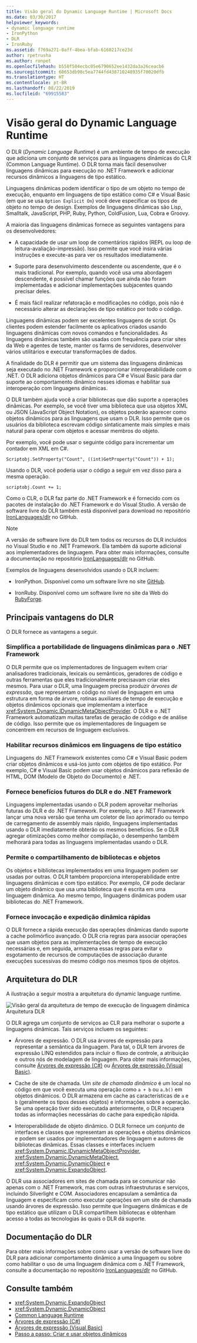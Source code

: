 ```yaml
---
title: Visão geral do Dynamic Language Runtime | Microsoft Docs
ms.date: 03/30/2017
helpviewer_keywords:
- dynamic language runtime
- IronPython
- DLR
- IronRuby
ms.assetid: f769a271-8aff-4bea-bfab-6160217ce23d
author: rpetrusha
ms.author: ronpet
ms.openlocfilehash: b550f504ecbc05e6790652ee1432da3a26ceacb6
ms.sourcegitcommit: 68653db98c5ea7744fd438710248935f70020dfb
ms.translationtype: HT
ms.contentlocale: pt-BR
ms.lasthandoff: 08/22/2019
ms.locfileid: "69915583"
---
```

# <a name="dynamic-language-runtime-overview"></a>Visão geral do Dynamic Language Runtime

O DLR (*Dynamic Language Runtime*) é um ambiente de tempo de execução que adiciona um conjunto de serviços para as linguagens dinâmicas do CLR (Common Language Runtime). O DLR torna mais fácil desenvolver linguagens dinâmicas para execução no .NET Framework e adicionar recursos dinâmicos a linguagens de tipo estático.

Linguagens dinâmicas podem identificar o tipo de um objeto no tempo de execução, enquanto em linguagens de tipo estático como C# e Visual Basic (em que se usa `Option Explicit On`) você deve especificar os tipos de objeto no tempo de design. Exemplos de linguagens dinâmicas são Lisp, Smalltalk, JavaScript, PHP, Ruby, Python, ColdFusion, Lua, Cobra e Groovy.

A maioria das linguagens dinâmicas fornece as seguintes vantagens para os desenvolvedores:

- A capacidade de usar um loop de comentários rápidos (REPL ou loop de leitura-avaliação-impressão). Isso permite que você insira várias instruções e execute-as para ver os resultados imediatamente.

- Suporte para desenvolvimento descendente ou ascendente, que é o mais tradicional. Por exemplo, quando você usa uma abordagem descendente, é possível chamar funções que ainda não foram implementadas e adicionar implementações subjacentes quando precisar deles.

- É mais fácil realizar refatoração e modificações no código, pois não é necessário alterar as declarações de tipo estático por todo o código.

Linguagens dinâmicas podem ser excelentes linguagens de script. Os clientes podem estender facilmente os aplicativos criados usando linguagens dinâmicas com novos comandos e funcionalidades. As linguagens dinâmicas também são usadas com frequência para criar sites da Web e agentes de teste, manter os farms de servidores, desenvolver vários utilitários e executar transformações de dados.

A finalidade do DLR é permitir que um sistema das linguagens dinâmicas seja executado no .NET Framework e proporcionar interoperabilidade com o .NET. O DLR adiciona objetos dinâmicos para C# e Visual Basic para dar suporte ao comportamento dinâmico nesses idiomas e habilitar sua interoperação com linguagens dinâmicas.

O DLR também ajuda você a criar bibliotecas que dão suporte a operações dinâmicas. Por exemplo, se você tiver uma biblioteca que usa objetos XML ou JSON (JavaScript Object Notation), os objetos poderão aparecer como objetos dinâmicos para as linguagens que usam o DLR. Isso permite que os usuários da biblioteca escrevam código sintaticamente mais simples e mais natural para operar com objetos e acessar membros do objeto.

Por exemplo, você pode usar o seguinte código para incrementar um contador em XML em C#.

`Scriptobj.SetProperty("Count", ((int)GetProperty("Count")) + 1);`

Usando o DLR, você poderia usar o código a seguir em vez disso para a mesma operação.

`scriptobj.Count += 1;`

Como o CLR, o DLR faz parte do .NET Framework e é fornecido com os pacotes de instalação do .NET Framework e do Visual Studio. A versão de software livre do DLR também está disponível para download no repositório [IronLanguages/dlr](https://github.com/IronLanguages/dlr) no GitHub.

> [!NOTE]
> A versão de software livre do DLR tem todos os recursos do DLR incluídos no Visual Studio e no .NET Framework. Ela também dá suporte adicional aos implementadores de linguagem. Para obter mais informações, consulte a documentação no repositório [IronLanguages/dlr](https://github.com/IronLanguages/dlr) no GitHub.

Exemplos de linguagens desenvolvidos usando o DLR incluem:

- IronPython. Disponível como um software livre no site [GitHub](https://github.com/IronLanguages/ironpython2).

- IronRuby. Disponível como um software livre no site da Web do [RubyForge](https://go.microsoft.com/fwlink/?LinkId=141044).

## <a name="primary-dlr-advantages"></a>Principais vantagens do DLR
 O DLR fornece as vantagens a seguir.

### <a name="simplifies-porting-dynamic-languages-to-the-net-framework"></a>Simplifica a portabilidade de linguagens dinâmicas para o .NET Framework
 O DLR permite que os implementadores de linguagem evitem criar analisadores tradicionais, lexicais ou semânticos, geradores de código e outras ferramentas que eles tradicionalmente precisavam criar eles mesmos. Para usar o DLR, uma linguagem precisa produzir *árvores de expressão*, que representam o código no nível de linguagem em uma estrutura em forma de árvore, rotinas auxiliares de tempo de execução e objetos dinâmicos opcionais que implementam a interface <xref:System.Dynamic.IDynamicMetaObjectProvider>. O DLR e o .NET Framework automatizam muitas tarefas de geração de código e de análise de código. Isso permite que os implementadores de linguagem se concentrem em recursos de linguagem exclusivos.

### <a name="enables-dynamic-features-in-statically-typed-languages"></a>Habilitar recursos dinâmicos em linguagens de tipo estático
 Linguagens do .NET Framework existentes como C# e Visual Basic podem criar objetos dinâmicos e usá-los junto com objetos de tipo estático. Por exemplo, C# e Visual Basic podem usar objetos dinâmicos para reflexão de HTML, DOM (Modelo de Objeto do Documento) e .NET.

### <a name="provides-future-benefits-of-the-dlr-and-net-framework"></a>Fornece benefícios futuros do DLR e do .NET Framework
 Linguagens implementadas usando o DLR podem aproveitar melhorias futuras do DLR e do .NET Framework. Por exemplo, se o .NET Framework lançar uma nova versão que tenha um coletor de lixo aprimorado ou tempo de carregamento de assembly mais rápido, linguagens implementadas usando o DLR imediatamente obterão os mesmos benefícios. Se o DLR agregar otimizações como melhor compilação, o desempenho também melhorará para todas as linguagens implementadas usando o DLR.

### <a name="enables-sharing-of-libraries-and-objects"></a>Permite o compartilhamento de bibliotecas e objetos
 Os objetos e bibliotecas implementados em uma linguagem podem ser usadas por outras. O DLR também proporciona interoperabilidade entre linguagens dinâmicas e com tipo estático. Por exemplo, C# pode declarar um objeto dinâmico que usa uma biblioteca que é escrita em uma linguagem dinâmica. Ao mesmo tempo, linguagens dinâmicas podem usar bibliotecas do .NET Framework.

### <a name="provides-fast-dynamic-dispatch-and-invocation"></a>Fornece invocação e expedição dinâmica rápidas
 O DLR fornece a rápida execução das operações dinâmicas dando suporte a cache polimórfico avançado. O DLR cria regras para associar operações que usam objetos para as implementações de tempo de execução necessárias e, em seguida, armazena essas regras para evitar o esgotamento de recursos de computações de associação durante execuções sucessivas do mesmo código nos mesmos tipos de objetos.

## <a name="dlr-architecture"></a>Arquitetura do DLR
 A ilustração a seguir mostra a arquitetura do dynamic language runtime.

 ![Visão geral da arquitetura de tempo de execução de linguagem dinâmica](../../../docs/framework/reflection-and-codedom/media/dlr-archoverview.png "DLR_ArchOverview") Arquitetura DLR

 O DLR agrega um conjunto de serviços ao CLR para melhorar o suporte a linguagens dinâmicas. Tais serviços incluem os seguintes:

- Árvores de expressão. O DLR usa árvores de expressão para representar a semântica da linguagem. Para tal, o DLR tem árvores de expressão LINQ estendidos para incluir o fluxo de controle, a atribuição e outros nós de modelagem de linguagem. Para obter mais informações, consulte [Árvores de expressão (C#)](../../csharp/programming-guide/concepts/expression-trees/index.md) ou [Árvores de expressão (Visual Basic)](../../visual-basic/programming-guide/concepts/expression-trees/index.md).

- Cache de site de chamada. Um *site de chamada dinâmico* é um local no código em que você executa uma operação como `a + b` ou `a.b()` em objetos dinâmicos. O DLR armazena em cache as características de `a` e `b` (geralmente os tipos desses objetos) e informações sobre a operação. Se uma operação tiver sido executada anteriormente, o DLR recupera todas as informações necessárias do cache para expedição rápida.

- Interoperabilidade de objeto dinâmico. O DLR fornece um conjunto de interfaces e classes que representam as operações e objetos dinâmicos e podem ser usados por implementadores de linguagem e autores de bibliotecas dinâmicas. Essas classes e interfaces incluem <xref:System.Dynamic.IDynamicMetaObjectProvider>, <xref:System.Dynamic.DynamicMetaObject>, <xref:System.Dynamic.DynamicObject> e <xref:System.Dynamic.ExpandoObject>.

O DLR usa associadores em sites de chamada para se comunicar não apenas com o .NET Framework, mas com outras infraestruturas e serviços, incluindo Silverlight e COM. Associadores encapsulam a semântica da linguagem e especificam como executar operações em um site de chamada usando árvores de expressão. Isso permite que linguagens dinâmicas e de tipo estático que utilizam o DLR compartilhem bibliotecas e obtenham acesso a todas as tecnologias às quais o DLR dá suporte.

## <a name="dlr-documentation"></a>Documentação do DLR
 Para obter mais informações sobre como usar a versão de software livre do DLR para adicionar comportamento dinâmico a uma linguagem ou sobre como habilitar o uso de uma linguagem dinâmica com o .NET Framework, consulte a documentação no repositório [IronLanguages/dlr](https://github.com/IronLanguages/dlr/tree/master/Docs) no GitHub.

## <a name="see-also"></a>Consulte também

- <xref:System.Dynamic.ExpandoObject>
- <xref:System.Dynamic.DynamicObject>
- [Common Language Runtime](../../standard/clr.md)
- [Árvores de expressão (C#)](../../csharp/programming-guide/concepts/expression-trees/index.md)
- [Árvores de expressão (Visual Basic)](../../visual-basic/programming-guide/concepts/expression-trees/index.md)
- [Passo a passo: Criar e usar objetos dinâmicos](../../csharp/programming-guide/types/walkthrough-creating-and-using-dynamic-objects.md)
